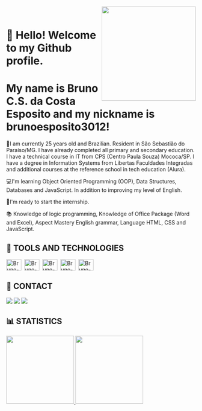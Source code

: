 <div>
<img align="right" width="250px" style="margin-top:-20px" src="https://i.ibb.co/YN5Pvw8/avatarbruno.jpg">
</div>

<div>

# 👋 Hello! Welcome to my Github profile.
            
# My name is Bruno C.S. da Costa Esposito and my nickname is brunoesposito3012!

👦I am currently 25 years old and Brazilian. Resident in São Sebastião do Paraíso/MG. I have already completed all primary and secondary education. I have a technical course in IT from CPS (Centro Paula Souza) Mococa/SP. I have a degree in Information Systems from Libertas Faculdades Integradas and additional courses at the reference school in tech education (Alura).

💻I'm learning Object Oriented Programming (OOP), Data Structures, Databases and JavaScript. In addition to improving my level of English.

💼I'm ready to start the internship.

📚 Knowledge of logic programming, Knowledge of Office Package (Word and Excel), Aspect Mastery English grammar, Language HTML, CSS and JavaScript.
</div>

## :toolbox: TOOLS AND TECHNOLOGIES

<img align="center" alt="Bruno-HTML" src="https://cdn.jsdelivr.net/gh/devicons/devicon@latest/icons/html5/html5-original.svg" height="30" width="40"/>&nbsp;
<img align="center" alt="Bruno-CSS" src="https://cdn.jsdelivr.net/gh/devicons/devicon@latest/icons/css3/css3-original.svg" height="30" width="40"/>&nbsp;
<img align="center" alt="Bruno-JS" src="https://cdn.jsdelivr.net/gh/devicons/devicon@latest/icons/javascript/javascript-plain.svg" height="30" width="40"/>&nbsp;
<img align="center" alt="Bruno-Git" src="https://cdn.jsdelivr.net/gh/devicons/devicon@latest/icons/git/git-original.svg" height="30" width="40"/>&nbsp;
<img align="center" alt="Bruno-GitHub" src="https://cdn.jsdelivr.net/gh/devicons/devicon@latest/icons/github/github-original-wordmark.svg" height="30" width="40"/>&nbsp;


## :iphone: CONTACT
<div>
<a href="https://instagram.com/brunoesposito_" target="_blank"><img loading="lazy" src="https://img.shields.io/badge/-Instagram-%23E4405F?style=for-the-badge&logo=instagram&logoColor=white" target="_blank"></a>
<a href="bacaesposito97@gmail.com"><img loading="lazy" src="https://img.shields.io/badge/Gmail-D14836?style=for-the-badge&logo=gmail&logoColor=white" target="_blank"></a>
<a href ="https://www.linkedin.com/in/brunocsdacostaesposito" target="_blank"><img loading="lazy" src="https://img.shields.io/badge/-LinkedIn-%230077B5?style=for-the-badge&logo=linkedin&logoColor=white" target="_blank"></a>
</div>

## :bar_chart: STATISTICS

<div>
<a href="https://github.com/brunoesposito3012">
<img loading="lazy" height="180em" src="https://github-readme-stats.vercel.app/api/top-langs/?username=brunoesposito3012&layout=compact&langs_count=7&theme=dracula"/>
<img loading="lazy" height="180em" src="https://github-readme-stats.vercel.app/api?username=brunoesposito3012&show_icons=true&theme=dracula&include_all_commits=true&count_private=true"/></a>
</div>
</div>
